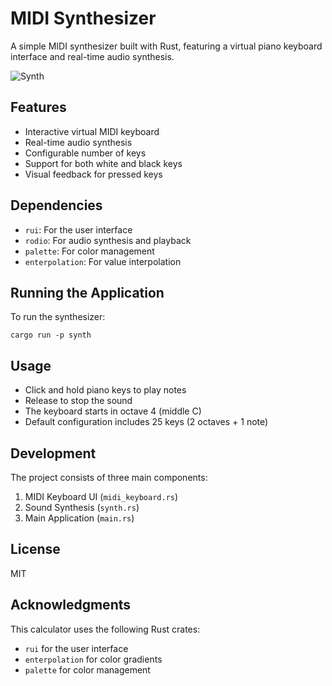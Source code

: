 # MIDI Synthesizer

A simple MIDI synthesizer built with Rust, featuring a virtual piano keyboard interface and real-time audio synthesis.

![Synth](https://github.com/user-attachments/assets/a4506954-a459-4fe9-a0a5-f7de9ff58d44)

## Features

- Interactive virtual MIDI keyboard
- Real-time audio synthesis
- Configurable number of keys
- Support for both white and black keys
- Visual feedback for pressed keys

## Dependencies

- `rui`: For the user interface
- `rodio`: For audio synthesis and playback
- `palette`: For color management
- `enterpolation`: For value interpolation

## Running the Application

To run the synthesizer:

```shell
cargo run -p synth
```

## Usage

- Click and hold piano keys to play notes
- Release to stop the sound
- The keyboard starts in octave 4 (middle C)
- Default configuration includes 25 keys (2 octaves + 1 note)

## Development

The project consists of three main components:

1. MIDI Keyboard UI (`midi_keyboard.rs`)
2. Sound Synthesis (`synth.rs`)
3. Main Application (`main.rs`)

## License

MIT

## Acknowledgments

This calculator uses the following Rust crates:

- `rui` for the user interface
- `enterpolation` for color gradients
- `palette` for color management
